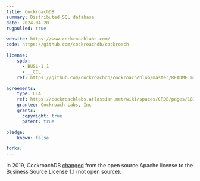 ```yaml
---
title: CockroachDB
summary: Distributed SQL database
date: 2024-04-20
rugpulled: true

website: https://www.cockroachlabs.com/
code: https://github.com/cockroachdb/cockroach

license:
    spdx:
      - BUSL-1.1
      - __CCL
    ref: https://github.com/cockroachdb/cockroach/blob/master/README.md#licensing

agreements:
    type: CLA
    ref: https://cockroachlabs.atlassian.net/wiki/spaces/CRDB/pages/181469476/Submitting+your+contribution
    grantee: Cockroach Labs, Inc
    grants:
      copyright: true
      patent: true

pledge:
    known: false

forks:
---
```

In 2019, CockroachDB [changed](https://www.cockroachlabs.com/blog/oss-relicensing-cockroachdb/) from the open source Apache license to the Business Source License 1.1 (not open source).
